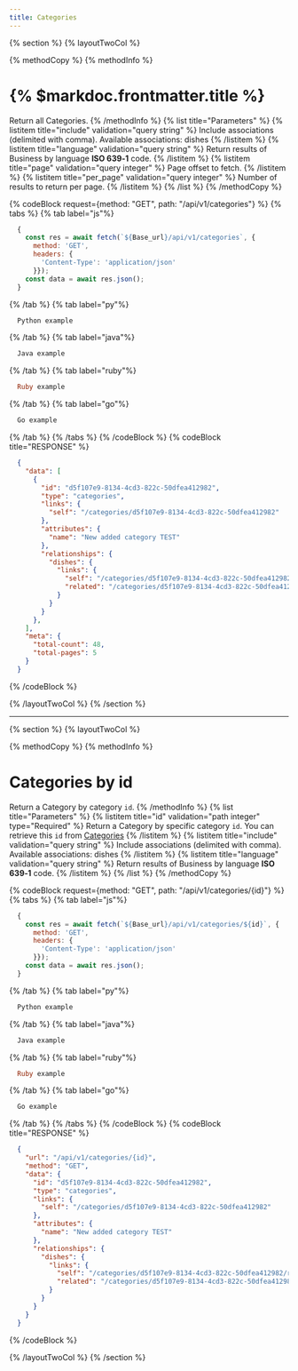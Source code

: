 ```yaml
---
title: Categories
---
```

{% section %}
{% layoutTwoCol %}

{% methodCopy %}
{% methodInfo %}
  # {% $markdoc.frontmatter.title %}
  Return all Categories.
{% /methodInfo %}
{% list title="Parameters" %}
  {% listitem title="include" validation="query string" %}
  Include associations (delimited with comma). Available associations: dishes
  {% /listitem %}
  {% listitem title="language" validation="query string" %}
  Return results of Business by language **ISO 639‑1** code.
  {% /listitem %}
  {% listitem title="page" validation="query integer" %}
  Page offset to fetch.
  {% /listitem %}
  {% listitem title="per_page" validation="query integer" %}
  Number of results to return per page.
  {% /listitem %}
{% /list %}
{% /methodCopy %}

{% codeBlock request={method: "GET", path: "/api/v1/categories"} %}
{% tabs %}
  {% tab label="js"%}
  ```js
    {
      const res = await fetch(`${Base_url}/api/v1/categories`, {
        method: 'GET',
        headers: {
          'Content-Type': 'application/json'
        }});
      const data = await res.json();
    }
  ```
  {% /tab %}
  {% tab label="py"%}
  ```py
    Python example
  ```
  {% /tab %}
  {% tab label="java"%}
  ```java
    Java example
  ```
  {% /tab %}
  {% tab label="ruby"%}
  ```ruby
    Ruby example
  ```
  {% /tab %}
  {% tab label="go"%}
  ```go
    Go example
  ```
  {% /tab %}
{% /tabs %}
{% /codeBlock %}
{% codeBlock title="RESPONSE" %}
  ```json
    {
      "data": [
        {
          "id": "d5f107e9-8134-4cd3-822c-50dfea412982",
          "type": "categories",
          "links": {
            "self": "/categories/d5f107e9-8134-4cd3-822c-50dfea412982"
          },
          "attributes": {
            "name": "New added category TEST"
          },
          "relationships": {
            "dishes": {
              "links": {
                "self": "/categories/d5f107e9-8134-4cd3-822c-50dfea412982/relationships/dishes",
                "related": "/categories/d5f107e9-8134-4cd3-822c-50dfea412982/dishes"
              }
            }
          }
        },
      ],
      "meta": {
        "total-count": 48,
        "total-pages": 5
      }
    }
  ```
{% /codeBlock %}  

{% /layoutTwoCol %}
{% /section %}

- - -

{% section %}
{% layoutTwoCol %}

{% methodCopy %}
{% methodInfo %}
  # Categories by id
  Return a Category by category `id`.
{% /methodInfo %}
{% list title="Parameters" %}
  {% listitem title="id" validation="path integer" type="Required" %}
  Return a Category by specific category `id`. You can retrieve this `id` from [Categories](#categories)
  {% /listitem %}
  {% listitem title="include" validation="query string" %}
  Include associations (delimited with comma). Available associations: dishes
  {% /listitem %}
  {% listitem title="language" validation="query string" %}
  Return results of Business by language **ISO 639‑1** code.
  {% /listitem %}
{% /list %}
{% /methodCopy %}

{% codeBlock request={method: "GET", path: "/api/v1/categories/{id}"} %}
{% tabs %}
  {% tab label="js"%}
  ```js
    {
      const res = await fetch(`${Base_url}/api/v1/categories/${id}`, {
        method: 'GET',
        headers: {
          'Content-Type': 'application/json'
        }});
      const data = await res.json();
    }
  ```
  {% /tab %}
  {% tab label="py"%}
  ```py
    Python example
  ```
  {% /tab %}
  {% tab label="java"%}
  ```java
    Java example
  ```
  {% /tab %}
  {% tab label="ruby"%}
  ```ruby
    Ruby example
  ```
  {% /tab %}
  {% tab label="go"%}
  ```go
    Go example
  ```
  {% /tab %}
{% /tabs %}
{% /codeBlock %}
{% codeBlock title="RESPONSE" %}
  ```json
    {
      "url": "/api/v1/categories/{id}",
      "method": "GET",
      "data": {
        "id": "d5f107e9-8134-4cd3-822c-50dfea412982",
        "type": "categories",
        "links": {
          "self": "/categories/d5f107e9-8134-4cd3-822c-50dfea412982"
        },
        "attributes": {
          "name": "New added category TEST"
        },
        "relationships": {
          "dishes": {
            "links": {
              "self": "/categories/d5f107e9-8134-4cd3-822c-50dfea412982/relationships/dishes",
              "related": "/categories/d5f107e9-8134-4cd3-822c-50dfea412982/dishes"
            }
          }
        }
      }
    }
  ```
{% /codeBlock %}  

{% /layoutTwoCol %}
{% /section %}